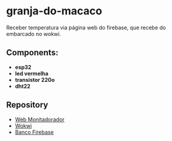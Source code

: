 # granja-do-macaco
Receber temperatura via página web do firebase, que recebe do embarcado no wokwi.
## Components:
- **esp32**
- **led vermelha**
- **transistor 220o**
- **dht22**
## Repository
- [Web Monitadorador](https://umsimplesrodrigo.github.io/dht22-macaco/)
- [Wokwi](https://wokwi.com/projects/425804100764032001)
- [Banco Firebase](https://wokwi.com/projects/425148074290018305)
